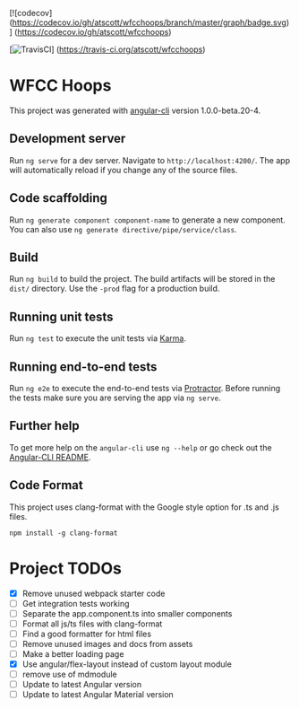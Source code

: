 [![codecov]
(https://codecov.io/gh/atscott/wfcchoops/branch/master/graph/badge.svg)]
(https://codecov.io/gh/atscott/wfcchoops)

[![TravisCI](https://travis-ci.org/atscott/wfcchoops.svg?branch=master)]
(https://travis-ci.org/atscott/wfcchoops)

# WFCC Hoops

This project was generated with [angular-cli](https://github.com/angular/angular-cli) version 1.0.0-beta.20-4.

## Development server
Run `ng serve` for a dev server. Navigate to `http://localhost:4200/`. The app will automatically reload if you change any of the source files.

## Code scaffolding

Run `ng generate component component-name` to generate a new component. You can also use `ng generate directive/pipe/service/class`.

## Build

Run `ng build` to build the project. The build artifacts will be stored in the `dist/` directory. Use the `-prod` flag for a production build.

## Running unit tests

Run `ng test` to execute the unit tests via [Karma](https://karma-runner.github.io).

## Running end-to-end tests

Run `ng e2e` to execute the end-to-end tests via [Protractor](http://www.protractortest.org/).
Before running the tests make sure you are serving the app via `ng serve`.

## Further help

To get more help on the `angular-cli` use `ng --help` or go check out the [Angular-CLI README](https://github.com/angular/angular-cli/blob/master/README.md).

## Code Format

This project uses clang-format with the Google style option for .ts and .js files.

`npm install -g clang-format`

# Project TODOs

  * [x] Remove unused webpack starter code
  * [ ] Get integration tests working
  * [ ] Separate the app.component.ts into smaller components
  * [ ] Format all js/ts files with clang-format
  * [ ] Find a good formatter for html files
  * [ ] Remove unused images and docs from assets
  * [ ] Make a better loading page
  * [x] Use angular/flex-layout instead of custom layout module
  * [ ] remove use of mdmodule
  * [ ] Update to latest Angular version
  * [ ] Update to latest Angular Material version
